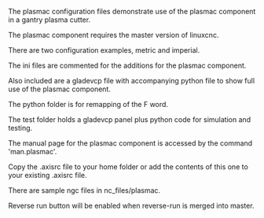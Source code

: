 The plasmac configuration files demonstrate use of the plasmac component in a gantry plasma cutter.

The plasmac component requires the master version of linuxcnc.

There are two configuration examples, metric and imperial.

The ini files are commented for the additions for the plasmac component.

Also included are a gladevcp file with accompanying python file to show full use of the plasmac component.

The python folder is for remapping of the F word.

The test folder holds a gladevcp panel plus python code for simulation and testing.

The manual page for the plasmac component is accessed by the command 'man.plasmac'.

Copy the .axisrc file to your home folder or add the contents of this one to your existing .axisrc file.

There are sample ngc files in nc_files/plasmac.

Reverse run button will be enabled when reverse-run is merged into master.


